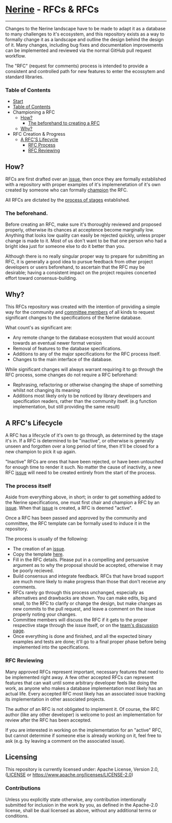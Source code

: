 # [Nerine](https://github.com/einuye/proposals/blob/master/ndb-specifications.txt) - RFCs & RFCs
----
Changes to the Nerine landscape have to be made to adapt it as a database to many challenges to it's ecosystem, and this repository exists as a way to formally change it as a landscape and outline the design behind the design of it. Many changes, including bug fixes and documentation improvements can be implemented and reviewed via the normal GitHub pull request workflow.

The "RFC" (request for comments) process is intended to provide a consistent and controlled path for new features to enter the ecossytem and standard libraries.

### Table of Contents
* [Start](https://github.com/einuye/proposals#nerine---rfcs--rfcs)
* [Table of Contents](https://github.com/einuye/proposals#table-of-contents)
* Championing a RFC
    * [How?](https://github.com/einuye/proposals#how)
        * [The beforehand to creating a RFC](https://github.com/einuye/proposals#a-rfcs-lifecycle)
    * [Why?](https://github.com/einuye/proposals#why)
* RFC Creation & Progress
    * [A RFC'S Lifecycle](https://github.com/einuye/proposals#a-rfcs-lifecycle)
        * [RFC Process](https://github.com/einuye/proposals#the-process-itself)
        * [RFC Reviewing](https://github.com/einuye/proposals#rfc-reviewing)

## How?
RFCs are first drafted over an [issue](https://github.com/einuye/proposals/issues), then once they are formally established with a repository with proper examples of it's implemenetation of it's own created by someone who can formally [champion](https://cdn.discordapp.com/attachments/791909945146605621/805973905415733288/unknown.png) the RFC.

All RFCs are dictated by the [process of stages](https://github.com/einuye/proposals) established.

### The beforehand.
Before creating an RFC, make sure it's thoroughly reviewed and proposed properly, otherwise its chances at acceptence become marginally low. Anything that looks low quality can easily be rejected quickly, unless proper change is made to it. Most of us don't want to be that one person who had a bright idea just for someone else to do it better than you.

Although there is no really singular proper way to prepare for submitting an RFC, it is generally a good idea to pursue feedback from other project developers or users beforehand, to ascertain that the RFC may be desirable; having a consistent impact on the project requires concerted effort toward consensus-building.

## Why?
This RFCs repository was created with the intention of providing a simple way for the community and [committee members](https://github.com/orgs/einuye/teams/einuye-proposals) of all kinds to request significant changes to the specifications of the Nerine database.

What count's as significant are:
* Any remote change to the database ecosystem that would account towards an eventual newer format version
* Removal of features to the database specifications.
* Additions to any of the major specifications for the RFC process itself.
* Changes to the main interface of the database.

While significant changes will always warrant requiring it to go through the RFC process, some changes do not require a RFC beforehand:
* Rephrasing, refactoring or otherwise changing the shape of something whilst not changing its meaning
* Additions most likely only to be noticed by library developers and specification readers, rather than the community itself. (e.g function implementation, but still providing the same result)

## A RFC's Lifecycle
A RFC has a lifecycle of it's own to go through, as determined by the stage it's in. If a RFC is determined to be "inactive", or otherwise is generally unseen and forgotten over a long period of time, then it'll be closed for a new champion to pick it up again.

"Inactive" RFCs are ones that have been rejected, or have been untouched for enough time to render it such. No matter the cause of inactivity, a new RFC [issue](https://github.com/einuye/proposals/issues) will need to be created entirely from the start of the process.

### The process itself
Aside from everything above, in short; in order to get something added to the Nerine specifications, one must first chair and champion a RFC by an [issue](https://github.com/einuye/proposals/issues). When that [issue](https://github.com/einuye/proposals/) is created, a RFC is deemed "active".

Once a RFC has been passed and approved by the community and committee, the RFC template can be formally used to induce it in the repository.

The process is usually of the following:
* The creation of an [issue](https://github.com/einuye/proposals/issues).
* Copy the template [here](https://github.com/einuye/proposals/blob/master/rfcs/0000-template.md).
* Fill in the RFC details. Please put in a compelling and persuasive argument as to why the proposal should be accepted, otherwise it may be poorly recieved.
* Build consensus and integrate feedback. RFCs that have broad support are much more likely to make progress than those that don't receive any comments.
* RFCs rarely go through this process unchanged, especially as alternatives and drawbacks are shown. You can make edits, big and small, to the RFC to clarify or change the design, but make changes as new commits to the pull request, and leave a comment on the issue properly noting your changes.
* Committee members will discuss the RFC if it gets to the proper respective stage through the issue itself, or on the [team's discussion page](https://github.com/orgs/einuye/teams/einuye-proposals/discussions).
* Once everything is done and finished, and all the expected binary examples and tests are done; it'll go to a final proper phase before being implemented into the specifications.

### RFC Reviewing
Many approved RFCs represent important, necessary features that need to be implemented right away. A few other accepted RFCs can represent features that can wait until some arbitrary developer feels like doing the work, as anyone who makes a database implementation most likely has an actual life. Every accepted RFC most likely has an associated issue tracking its implementation in other associated projects.

The author of an RFC is not obligated to implement it. Of course, the RFC author (like any other developer) is welcome to post an implementation for review after the RFC has been accepted.

If you are interested in working on the implementation for an "active" RFC, but cannot determine if someone else is already working on it, feel free to ask (e.g. by leaving a comment on the associated issue).

## Licensing
This repository is currently licensed under:
Apache License, Version 2.0, ([LICENSE](https://github.com/einuye/proposals/blob/master/license) or https://www.apache.org/licenses/LICENSE-2.0)

### Contributions
Unless you explicitly state otherwise, any contribution intentionally submitted for inclusion in the work by you, as defined in the Apache-2.0 license, shall be dual licensed as above, without any additional terms or conditions.